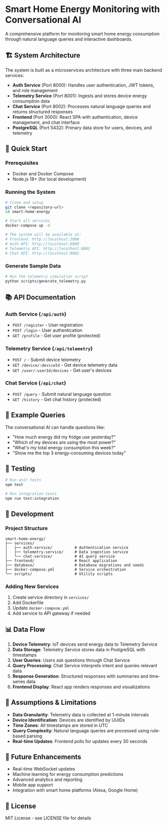 # Smart Home Energy Monitoring with Conversational AI

A comprehensive platform for monitoring smart home energy consumption through natural language queries and interactive dashboards.

## 🏗️ System Architecture

The system is built as a microservices architecture with three main backend services:

- **Auth Service** (Port 8000): Handles user authentication, JWT tokens, and role management
- **Telemetry Service** (Port 8001): Ingests and stores device energy consumption data
- **Chat Service** (Port 8002): Processes natural language queries and returns structured responses
- **Frontend** (Port 3000): React SPA with authentication, device management, and chat interface
- **PostgreSQL** (Port 5432): Primary data store for users, devices, and telemetry

## 🚀 Quick Start

### Prerequisites
- Docker and Docker Compose
- Node.js 18+ (for local development)

### Running the System
```bash
# Clone and setup
git clone <repository-url>
cd smart-home-energy

# Start all services
docker-compose up -d

# The system will be available at:
# Frontend: http://localhost:3000
# Auth API: http://localhost:8000
# Telemetry API: http://localhost:8001
# Chat API: http://localhost:8002
```

### Generate Sample Data
```bash
# Run the telemetry simulation script
python scripts/generate_telemetry.py
```

## 📚 API Documentation

### Auth Service (`/api/auth`)
- `POST /register` - User registration
- `POST /login` - User authentication
- `GET /profile` - Get user profile (protected)

### Telemetry Service (`/api/telemetry`)
- `POST /` - Submit device telemetry
- `GET /device/:deviceId` - Get device telemetry data
- `GET /user/:userId/devices` - Get user's devices

### Chat Service (`/api/chat`)
- `POST /query` - Submit natural language question
- `GET /history` - Get chat history (protected)

## 💬 Example Queries

The conversational AI can handle questions like:
- "How much energy did my fridge use yesterday?"
- "Which of my devices are using the most power?"
- "What's my total energy consumption this week?"
- "Show me the top 3 energy-consuming devices today"

## 🧪 Testing

```bash
# Run unit tests
npm test

# Run integration tests
npm run test:integration
```

## 🔧 Development

### Project Structure
```
smart-home-energy/
├── services/
│   ├── auth-service/          # Authentication service
│   ├── telemetry-service/     # Data ingestion service
│   └── chat-service/          # AI query service
├── frontend/                  # React application
├── database/                  # Database migrations and seeds
├── docker-compose.yml         # Service orchestration
└── scripts/                   # Utility scripts
```

### Adding New Services
1. Create service directory in `services/`
2. Add Dockerfile
3. Update `docker-compose.yml`
4. Add service to API gateway if needed

## 📊 Data Flow

1. **Device Telemetry**: IoT devices send energy data to Telemetry Service
2. **Data Storage**: Telemetry Service stores data in PostgreSQL with timestamps
3. **User Queries**: Users ask questions through Chat Service
4. **Query Processing**: Chat Service interprets intent and queries relevant data
5. **Response Generation**: Structured responses with summaries and time-series data
6. **Frontend Display**: React app renders responses and visualizations

## 🚧 Assumptions & Limitations

- **Data Granularity**: Telemetry data is collected at 1-minute intervals
- **Device Identification**: Devices are identified by UUIDs
- **Time Zones**: All timestamps are stored in UTC
- **Query Complexity**: Natural language queries are processed using rule-based parsing
- **Real-time Updates**: Frontend polls for updates every 30 seconds

## 🔮 Future Enhancements

- Real-time WebSocket updates
- Machine learning for energy consumption predictions
- Advanced analytics and reporting
- Mobile app support
- Integration with smart home platforms (Alexa, Google Home)

## 📝 License

MIT License - see LICENSE file for details
